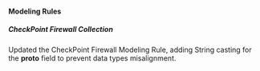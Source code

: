 
#### Modeling Rules

##### CheckPoint Firewall Collection

Updated the CheckPoint Firewall Modeling Rule, adding String casting for the **proto** field to prevent data types misalignment.
